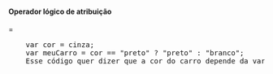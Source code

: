#### Operador lógico de atribuição

<p>=</p>
<pre>
    var cor = cinza;
    var meuCarro = cor == "preto" ? "preto" : "branco";
    Esse código quer dizer que a cor do carro depende da variável cor. Como cor escolhida é preto, sendo diferente de cinza, a cor do carro é branco.
</pre>